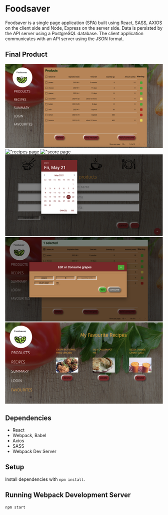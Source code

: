 # Foodsaver

Foodsaver is a single page application (SPA) built using React, SASS, AXIOS on the client side and Node, Express on the server side.
Data is persisted by the API server using a PostgreSQL database.
The client application communicates with an API server using the JSON format.

## Final Product
!["main page"](https://github.com/code-driving/FoodSaver/blob/main/frontend/client/docs/products.png?raw=true)
!["recipes page](https://github.com/code-driving/FoodSaver/blob/main/frontend/client/docs/recipes.png?raw=true)
!["score page](https://github.com/code-driving/FoodSaver/blob/main/frontend/client/docs/score.png?raw=true)
!["create a new product"](https://github.com/code-driving/FoodSaver/blob/main/frontend/client/docs/new.png?raw=true)
!["edit a new product"](https://github.com/code-driving/FoodSaver/blob/main/frontend/client/docs/edit.png?raw=true)
!["favourite page"](https://github.com/code-driving/FoodSaver/blob/main/frontend/client/docs/favourite.png?raw=true)


## Dependencies

- React
- Webpack, Babel
- Axios
- SASS
- Webpack Dev Server

## Setup

Install dependencies with `npm install`.

## Running Webpack Development Server

```sh
npm start
```